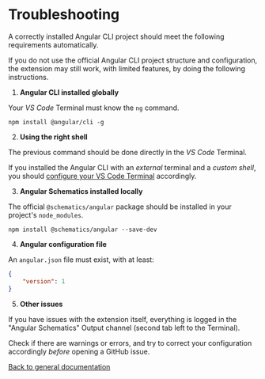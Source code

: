 # Troubleshooting

A correctly installed Angular CLI project should meet the following requirements automatically.

If you do not use the official Angular CLI project structure and configuration,
the extension may still work, with limited features,
by doing the following instructions.

1. **Angular CLI installed globally**

Your *VS Code* Terminal must know the `ng` command.

`npm install @angular/cli -g`

2. **Using the right shell**

The previous command should be done directly in the *VS Code* Terminal.

If you installed the Angular CLI with an *external* terminal and a *custom shell*,
you should [configure your VS Code Terminal](https://code.visualstudio.com/docs/editor/integrated-terminal) accordingly.

3. **Angular Schematics installed locally**

The official `@schematics/angular` package should be installed in your project's `node_modules`.

`npm install @schematics/angular --save-dev`

4. **Angular configuration file**

An `angular.json` file must exist, with at least:

```json
{
    "version": 1
}
```

5. **Other issues**

If you have issues with the extension itself, everything is logged in the
"Angular Schematics" Output channel (second tab left to the Terminal).

Check if there are warnings or errors, and try to correct your configuration accordingly
*before* opening a GitHub issue.

[Back to general documentation](../README.md)
